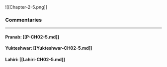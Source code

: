 ![[Chapter-2-5.png]]

### Commentaries

---

#### Pranab: [[P-CH02-5.md]]

#### Yukteshwar: [[Yukteshwar-CH02-5.md]]

#### Lahiri: [[Lahiri-CH02-5.md]]
